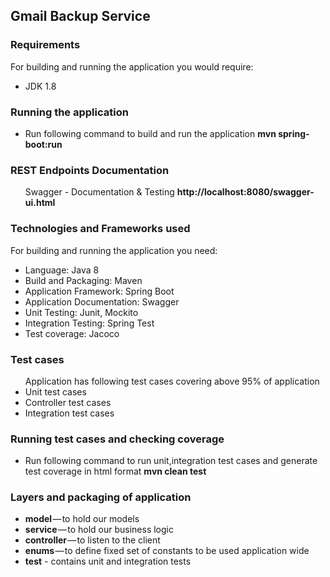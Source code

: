 <h2>Gmail Backup Service</h2>

<h3>Requirements</h3>
For building and running the application you would require:<br>

<ul>
<li>JDK 1.8</li>
</ul>

<h3>Running the application</h3>
<ul>
<li>Run following command to build and run the application <b> mvn spring-boot:run</b></li>
</ul>

<h3>REST Endpoints Documentation</h3>
<ul>
Swagger - Documentation & Testing <b>http://localhost:8080/swagger-ui.html</b>
</ul>

<h3>Technologies and Frameworks used</h3>
For building and running the application you need:<br>

<ul>
<li>Language: Java 8</li>
<li>Build and Packaging: Maven</li>
<li>Application Framework: Spring Boot</li>
<li>Application Documentation: Swagger</li>
<li>Unit Testing: Junit, Mockito</li>
<li>Integration Testing: Spring Test</li>
<li>Test coverage: Jacoco</li>
</ul>

<h3>Test cases</h3>
<ul>
Application has following test cases covering above 95% of application
  <li>Unit test cases</li>
  <li>Controller test cases</li>
  <li>Integration test cases</li>
</ul>

<h3>Running test cases and checking coverage</h3>
<ul>
<li>Run following command to run unit,integration test cases and generate test coverage in html format <b>mvn clean test</b></li>
</ul>

<h3>Layers and packaging of application</h3>
<ul>

<li><b>model</b> — to hold our models</li>
<li><b>service</b> — to hold our business logic</li>
<li><b>controller</b> — to listen to the client</li>
<li><b>enums</b> — to define fixed set of constants to be used application wide</li>
<li><b>test</b> - contains unit and integration tests</li>



